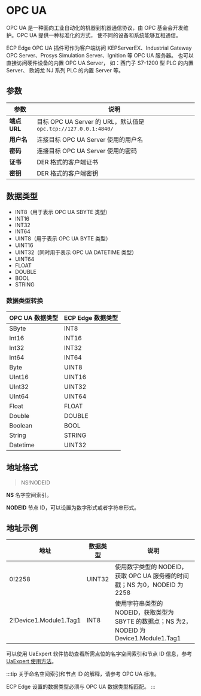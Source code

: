 # OPC UA

OPC UA 是一种面向工业自动化的机器到机器通信协议，由 OPC 基金会开发维护。OPC UA 提供一种标准化的方式， 使不同的设备和系统能够互相通信。

ECP Edge OPC UA 插件可作为客户端访问 KEPServerEX、Industrial Gateway OPC Server、Prosys Simulation Server、Ignition 等 OPC UA 服务器。 也可以直接访问硬件设备的内置 OPC UA Server， 如：西门子 S7-1200 型 PLC 的内置 Server、 欧姆龙 NJ 系列 PLC 的内置 Server 等。

## 参数

|  参数              | 说明                        |
| ----------------- | --------------------------- |
| **端点 URL**      | 目标 OPC UA Server 的 URL，默认值是`opc.tcp://127.0.0.1:4840/` |
| **用户名**        | 连接目标 OPC UA Server 使用的用户名     |
| **密码**          | 连接目标 OPC UA Server 使用的密码       |
| **证书**          | DER 格式的客户端证书          |
| **密钥**          | DER 格式的客户端密钥   |

## 数据类型

* INT8（用于表示 OPC UA SBYTE 类型）
* INT16
* INT32
* INT64
* UINT8（用于表示 OPC UA BYTE 类型）
* UINT16
* UINT32（同时用于表示 OPC UA DATETIME 类型）
* UINT64
* FLOAT
* DOUBLE
* BOOL
* STRING

### 数据类型转换

| OPC UA 数据类型 | ECP Edge 数据类型 |
| --------------- | ----------------- |
| SByte           | INT8              |
| Int16           | INT16             |
| Int32           | INT32             |
| Int64           | INT64             |
| Byte            | UINT8             |
| UInt16          | UINT16            |
| UInt32          | UINT32            |
| UInt64          | UINT64            |
| Float           | FLOAT             |
| Double          | DOUBLE            |
| Boolean         | BOOL              |
| String          | STRING            |
| Datetime        | UINT32            |

## 地址格式

> <span>NS!NODEID</span>

**NS** 名字空间索引。

**NODEID** 节点 ID，可以设置为数字形式或者字符串形式。

## 地址示例

| 地址                   | 数据类型 | 说明                                                         |
| ---------------------- | -------- | ------------------------------------------------------------ |
| 0!2258                 | UINT32   | 使用数字类型的 NODEID，获取 OPC UA 服务器的时间戳；NS 为0，NODEID 为2258 |
| 2!Device1.Module1.Tag1 | INT8     | 使用字符串类型的 NODEID，获取类型为 SBYTE 的数据点；NS 为2，NODEID 为 Device1.Module1.Tag1 |

可以使用 UaExpert 软件协助查看所需点位的名字空间索引和节点 ID 信息，参考 [UaExpert 使用方法](./uaexpert.md)。

:::tip
关于命名空间索引和节点 ID 的解释，请参考 OPC UA 标准。

ECP Edge 设置的数据类型必须与 OPC UA 数据类型相匹配。
:::
